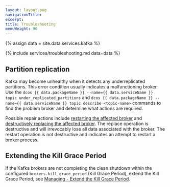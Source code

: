 ```yaml
---
layout: layout.pug
navigationTitle:
excerpt:
title: Troubleshooting
menuWeight: 90
---
```

{% assign data = site.data.services.kafka %}

{% include services/troubleshooting.md data=data %}

## Partition replication

Kafka may become unhealthy when it detects any underreplicated partitions. This error condition usually indicates a malfunctioning broker. Use the `dcos {{ data.packageName }} --name={{ data.serviceName }} topic under_replicated_partitions` and `dcos {{ data.packageName }} --name={{ data.serviceName }} topic describe <topic-name>` commands to find the problem broker and determine what actions are required.

Possible repair actions include [restarting the affected broker](#restarting-a-node) and [destructively replacing the affected broker](#replacing-a-permanently-failed-node). The replace operation is destructive and will irrevocably lose all data associated with the broker. The restart operation is not destructive and indicates an attempt to restart a broker process.

## Extending the Kill Grace Period

If the Kafka brokers are not completing the clean shutdown within the configured
`brokers.kill_grace_period` (Kill Grace Period), extend the Kill Grace Period, see [Managing - Extend the Kill Grace Period](../managing/#extend-the-kill-grace-period).
